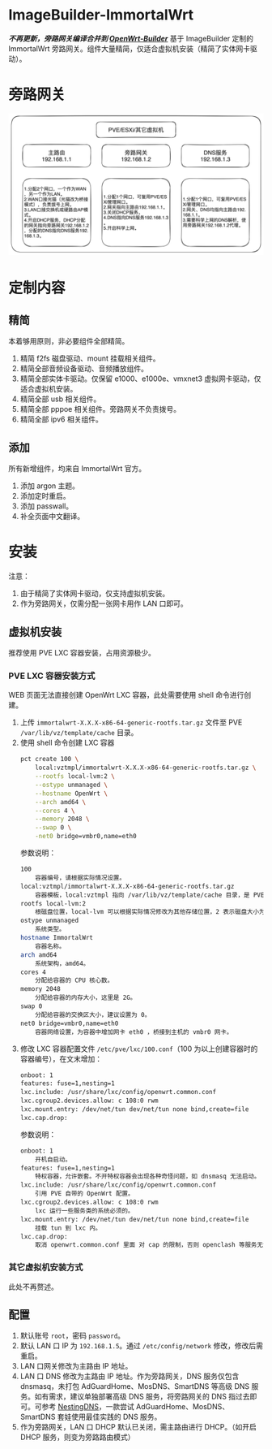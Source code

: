 # ImageBuilder-ImmortalWrt
***不再更新，旁路网关编译合并到 [OpenWrt-Builder](https://github.com/217heidai/OpenWrt-Builder)***
基于 ImageBuilder 定制的 ImmortalWrt 旁路网关。组件大量精简，仅适合虚拟机安装（精简了实体网卡驱动）。

# 旁路网关
![](docs/旁路网关.png)

# 定制内容
## 精简
本着够用原则，非必要组件全部精简。
1. 精简 f2fs 磁盘驱动、mount 挂载相关组件。
2. 精简全部音频设备驱动、音频播放组件。
3. 精简全部实体卡驱动。仅保留 e1000、e1000e、vmxnet3 虚拟网卡驱动，仅适合虚拟机安装。
4. 精简全部 usb 相关组件。
5. 精简全部 pppoe 相关组件。旁路网关不负责拨号。
6. 精简全部 ipv6 相关组件。

## 添加
所有新增组件，均来自 ImmortalWrt 官方。
1. 添加 argon 主题。
2. 添加定时重启。
3. 添加 passwall。
4. 补全页面中文翻译。

# 安装
注意：
1. 由于精简了实体网卡驱动，仅支持虚拟机安装。
2. 作为旁路网关，仅需分配一张网卡用作 LAN 口即可。

## 虚拟机安装
推荐使用 PVE LXC 容器安装，占用资源极少。

### PVE LXC 容器安装方式
WEB 页面无法直接创建 OpenWrt LXC 容器，此处需要使用 shell 命令进行创建。
1. 上传 `immortalwrt-X.X.X-x86-64-generic-rootfs.tar.gz` 文件至 PVE `/var/lib/vz/template/cache` 目录。
2. 使用 shell 命令创建 LXC 容器
    ```bash
    pct create 100 \
        local:vztmpl/immortalwrt-X.X.X-x86-64-generic-rootfs.tar.gz \
        --rootfs local-lvm:2 \
        --ostype unmanaged \
        --hostname OpenWrt \
        --arch amd64 \
        --cores 4 \
        --memory 2048 \
        --swap 0 \
        -net0 bridge=vmbr0,name=eth0
    ```
    参数说明：
    ```bash
    100		
        容器编号，请根据实际情况设置。
    local:vztmpl/immortalwrt-X.X.X-x86-64-generic-rootfs.tar.gz	
        容器模板，local:vztmpl 指向 /var/lib/vz/template/cache 目录，是 PVE 默认 CT 模板存放目录。immortalwrt-X.X.X-x86-64-generic-rootfs.tar.gz 为待安装文件。
    rootfs local-lvm:2
        根磁盘位置，local-lvm 可以根据实际情况修改为其他存储位置，2 表示磁盘大小为 2G。
    ostype unmanaged
        系统类型。
    hostname ImmortalWrt
        容器名称。
    arch amd64
        系统架构，amd64。
    cores 4
        分配给容器的 CPU 核心数。
    memory 2048
        分配给容器的内存大小，这里是 2G。
    swap 0
        分配给容器的交换区大小，建议设置为 0。
    net0 bridge=vmbr0,name=eth0
        容器网络设置，为容器中增加网卡 eth0 ，桥接到主机的 vmbr0 网卡。
    ```
3. 修改 LXC 容器配置文件 `/etc/pve/lxc/100.conf`（100 为以上创建容器时的容器编号），在文末增加：
    ```bash
    onboot: 1
    features: fuse=1,nesting=1
    lxc.include: /usr/share/lxc/config/openwrt.common.conf
    lxc.cgroup2.devices.allow: c 108:0 rwm
    lxc.mount.entry: /dev/net/tun dev/net/tun none bind,create=file
    lxc.cap.drop:
    ```
    参数说明：
    ```bash
    onboot: 1
        开机自启动。
    features: fuse=1,nesting=1
        特权容器，允许嵌套。不开特权容器会出现各种奇怪问题，如 dnsmasq 无法启动。
    lxc.include: /usr/share/lxc/config/openwrt.common.conf
        引用 PVE 自带的 OpenWrt 配置。
    lxc.cgroup2.devices.allow: c 108:0 rwm
        lxc 运行一些服务类的系统必须的。
    lxc.mount.entry: /dev/net/tun dev/net/tun none bind,create=file
        挂载 tun 到 lxc 内。
    lxc.cap.drop:
        取消 openwrt.common.conf 里面 对 cap 的限制，否则 openclash 等服务无法使用。
    ```

### 其它虚拟机安装方式
此处不再赘述。

## 配置
1. 默认账号 `root`，密码 `password`。
2. 默认 LAN 口 IP 为 `192.168.1.5`。通过 `/etc/config/network` 修改，修改后需重启。
3. LAN 口网关修改为主路由 IP 地址。
4. LAN 口 DNS 修改为主路由 IP 地址。作为旁路网关，DNS 服务仅包含 dnsmasq，未打包 AdGuardHome、MosDNS、SmartDNS 等高级 DNS 服务。如有需求，建议单独部署高级 DNS 服务，将旁路网关的 DNS 指过去即可。可参考 [NestingDNS](https://github.com/217heidai/NestingDNS)，一款尝试 AdGuardHome、MosDNS、SmartDNS 套娃使用最佳实践的 DNS 服务。
5. 作为旁路网关，LAN 口 DHCP 默认已关闭，需主路由进行 DHCP。（如开启 DHCP 服务，则变为旁路路由模式）